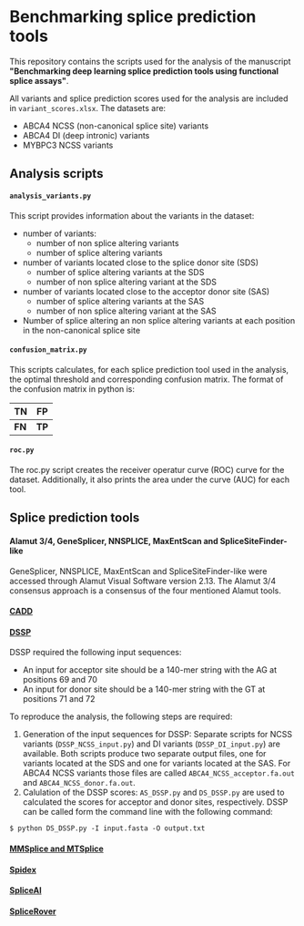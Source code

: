 # Benchmarking splice prediction tools

This repository contains the scripts used for the analysis of the manuscript **"Benchmarking deep learning splice prediction tools using functional splice assays"**.

All variants and splice prediction scores used for the analysis are included in `variant_scores.xlsx`. The datasets are:
- ABCA4 NCSS (non-canonical splice site) variants
- ABCA4 DI (deep intronic) variants
- MYBPC3 NCSS variants


## Analysis scripts

#### `analysis_variants.py`
This script provides information about the variants in the dataset:
- number of variants:  
    - number of non splice altering variants
    - number of splice altering variants
- number of variants located close to the splice donor site (SDS)
    - number of splice altering variants at the SDS
    - number of non splice altering variant at the SDS
- number of variants located close to the acceptor donor site (SAS)
    - number of splice altering variants at the SAS
    - number of non splice altering variant at the SAS
- Number of splice altering an non splice altering variants at each position in the non-canonical splice site

#### `confusion_matrix.py`
This scripts calculates, for each splice prediction tool used in the analysis, the optimal threshold and corresponding confusion matrix. The format of the confusion matrix in python is:

| TN | FP |
|-|-|
| **FN** | **TP** |

#### `roc.py`
The roc.py script creates the receiver operatur curve (ROC) curve for the dataset. Additionally, it also prints the area under the curve (AUC) for each tool. 


## Splice prediction tools

#### Alamut 3/4, GeneSplicer, NNSPLICE, MaxEntScan and SpliceSiteFinder-like
GeneSplicer, NNSPLICE, MaxEntScan and SpliceSiteFinder-like were accessed through Alamut Visual Software version 2.13. The Alamut 3/4 consensus approach is a consensus of the four mentioned Alamut tools.

#### [CADD](https://cadd.gs.washington.edu/score)

#### [DSSP](https://github.com/DSSP-github/DSSP)
DSSP required the following input sequences:
- An input for acceptor site should be a 140-mer string with the AG at positions 69 and 70
- An input for donor site should be a 140-mer string with the GT at positions 71 and 72

To reproduce the analysis, the following steps are required:
1. Generation of the input sequences for DSSP: Separate scripts for NCSS variants (`DSSP_NCSS_input.py`) and DI variants (`DSSP_DI_input.py`) are available. Both scripts produce two separate output files, one for variants located at the SDS and one for variants located at the SAS. For ABCA4 NCSS variants those files are called `ABCA4_NCSS_acceptor.fa.out` and `ABCA4_NCSS_donor.fa.out`.
2. Calulation of the DSSP scores: `AS_DSSP.py` and `DS_DSSP.py` are used to calculated the scores for acceptor and donor sites, respectively. DSSP can be called form the command line with the following command:

`$ python DS_DSSP.py -I input.fasta -O output.txt`


#### [MMSplice and MTSplice](https://github.com/gagneurlab/MMSplice_MTSplice)

#### [Spidex](http://tools.genes.toronto.edu/)

#### [SpliceAI](https://github.com/Illumina/SpliceAI)

#### [SpliceRover](http://bioit2.irc.ugent.be/rover/splicerover)



